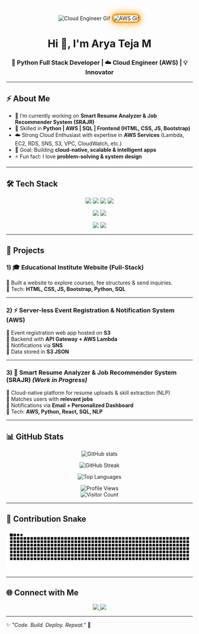 <!-- Profile Banner / Gifs -->
<p align="center">
  <!-- Cloud Engineer Gif -->
  <img src="https://media.giphy.com/media/coxQHKASG60HrHtvkt/giphy.gif" width="350" alt="Cloud Engineer Gif">
  
  <!-- AWS Gif with Glow -->
  <img src="https://cdn.hashnode.com/res/hashnode/image/upload/v1700286332983/0d08fff8-f535-4387-96d6-5f65c0706c03.gif" width="325" alt="AWS Gif" style="border: 4px solid #FF9900; border-radius: 15px; box-shadow: 0px 0px 20px #FF9900;">
</p>

<h1 align="center">Hi 👋, I'm Arya Teja M </h1>
<h3 align="center">🚀 Python Full Stack Developer | ☁️ Cloud Engineer (AWS) | 💡 Innovator</h3>

---

## ⚡ About Me
- 🔭 I’m currently working on **Smart Resume Analyzer & Job Recommender System (SRAJR)**  
- 🌱 Skilled in **Python | AWS | SQL | Frontend (HTML, CSS, JS, Bootstrap)**  
- ☁️ Strong Cloud Enthusiast with expertise in **AWS Services** (Lambda, EC2, RDS, SNS, S3, VPC, CloudWatch, etc.)  
- 🎯 Goal: Building **cloud-native, scalable & intelligent apps**  
- ⚡ Fun fact: I love **problem-solving & system design**  

---

## 🛠️ Tech Stack  

<p align="center">
  <!-- Frontend -->
  <img src="https://img.shields.io/badge/Frontend-HTML5-orange?logo=html5&logoColor=white" />
  <img src="https://img.shields.io/badge/CSS3-blue?logo=css3&logoColor=white" />
  <img src="https://img.shields.io/badge/Bootstrap-purple?logo=bootstrap&logoColor=white" />
  <img src="https://img.shields.io/badge/JavaScript-yellow?logo=javascript&logoColor=black" />
</p>

<p align="center">
  <!-- Backend -->
  <img src="https://img.shields.io/badge/Python-3776AB?logo=python&logoColor=white" />
  <img src="https://img.shields.io/badge/Django-darkgreen?logo=django&logoColor=white" />
</p>

<p align="center">
  <!-- Database & Cloud -->
  <img src="https://img.shields.io/badge/SQL-4479A1?logo=mysql&logoColor=white" />
  <img src="https://img.shields.io/badge/Amazon%20Web%20Services-FF9900?logo=amazon-aws&logoColor=white" />
</p>

---

## 🚀 Projects  

### 1) 🎓 Educational Institute Website (Full-Stack)  
🔹 Built a website to explore courses, fee structures & send inquiries.  
🔹 Tech: **HTML, CSS, JS, Bootstrap, Python, SQL**  

---

### 2) ⚡ Server-less Event Registration & Notification System (AWS)  
🔹 Event registration web app hosted on **S3**  
🔹 Backend with **API Gateway + AWS Lambda**  
🔹 Notifications via **SNS**  
🔹 Data stored in **S3 JSON**  

---

### 3) 🤖 Smart Resume Analyzer & Job Recommender System (SRAJR) *(Work in Progress)*  
🔹 Cloud-native platform for resume uploads & skill extraction (NLP)  
🔹 Matches users with **relevant jobs**  
🔹 Notifications via **Email + Personalized Dashboard**  
🔹 Tech: **AWS, Python, React, SQL, NLP**  

---

## 📊 GitHub Stats

<p align="center">
  <img src="https://github-readme-stats.vercel.app/api?username=AaryA164&show_icons=true&theme=tokyonight" alt="GitHub stats" />
</p>

<p align="center">
  <img src="https://streak-stats.demolab.com?user=AaryA164&theme=tokyonight" alt="GitHub Streak" />
</p>

<p align="center">
  <img src="https://github-readme-stats.vercel.app/api/top-langs/?username=AaryA164&layout=compact&theme=tokyonight" alt="Top Languages" />
</p>

<p align="center">
  <img src="https://komarev.com/ghpvc/?username=AaryA164&label=Profile%20Views&color=blueviolet&style=for-the-badge" alt="Profile Views" width="220"/>
  <br/>
  <img src="https://profile-counter.glitch.me/AaryA164/count.svg" alt="Visitor Count" width="250"/>
</p>


---

## 🐍 Contribution Snake

<p align="center">
  <picture>
    <source media="(prefers-color-scheme: dark)" srcset="https://raw.githubusercontent.com/AaryA164/AaryA164/output/github-contribution-grid-snake-dark.svg" />
    <source media="(prefers-color-scheme: light)" srcset="https://raw.githubusercontent.com/AaryA164/AaryA164/output/github-contribution-grid-snake.svg" />
    <img alt="github contribution snake" src="https://raw.githubusercontent.com/AaryA164/AaryA164/output/github-contribution-grid-snake.svg" />
  </picture>
</p>

---

## 🌐 Connect with Me  
<p align="center">
  <a href="www.linkedin.com/in/arya-teja-28226330a" target="_blank">
    <img src="https://img.shields.io/badge/LinkedIn-blue?logo=linkedin&logoColor=white" />
  </a>
  <a href="aryateja1969@gmail.com">
    <img src="https://img.shields.io/badge/Email-red?logo=gmail&logoColor=white" />
  </a>
</p>

---

✨ *"Code. Build. Deploy. Repeat."* 🚀
